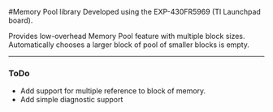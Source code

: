 #Memory Pool library
Developed using the EXP-430FR5969 (TI Launchpad board).

Provides low-overhead Memory Pool feature with multiple block sizes.  
Automatically chooses a larger block of pool of smaller blocks is empty.

----
### ToDo
* Add support for multiple reference to block of memory.
* Add simple diagnostic support